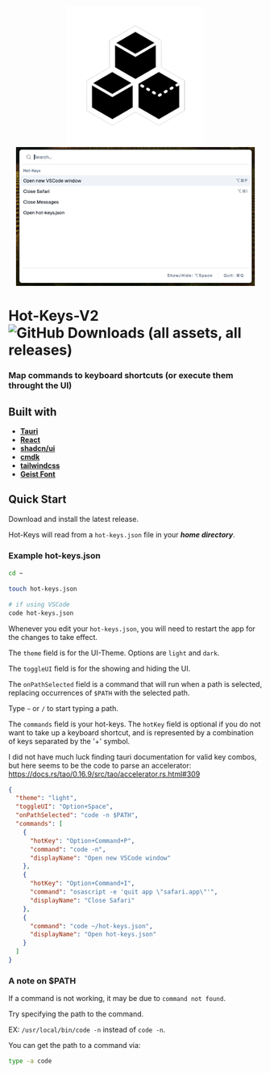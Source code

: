 <div align="center" style="display:flex align-items:center justify-content:center">
    <img src="src-tauri/icons/Square310x310Logo.png" alt="Icon" height="275px"/>
    <img src="src/assets/ui-image.png" alt="UI" height="275px"/>
</div>

# Hot-Keys-V2 ![GitHub Downloads (all assets, all releases)](https://img.shields.io/github/downloads/hayesbarber/hot-keys-v2/total)

### Map commands to keyboard shortcuts (or execute them throught the UI)

## Built with

- [**Tauri**](https://tauri.app)
- [**React**](https://react.dev)
- [**shadcn/ui**](https://ui.shadcn.com)
- [**cmdk**](https://github.com/pacocoursey/cmdk)
- [**tailwindcss**](https://tailwindcss.com)
- [**Geist Font**](https://github.com/vercel/geist-font/blob/main/LICENSE.txt)

## Quick Start

Download and install the latest release.

Hot-Keys will read from a `hot-keys.json` file in your **_home directory_**.

### Example hot-keys.json

```bash
cd ~
```

```bash
touch hot-keys.json
```

```bash
# if using VSCode
code hot-keys.json
```

Whenever you edit your `hot-keys.json`, you will need to restart the app for the changes to take effect.

The `theme` field is for the UI-Theme. Options are `light` and `dark`.

The `toggleUI` field is for the showing and hiding the UI.

The `onPathSelected` field is a command that will run when a path is selected, replacing occurrences of `$PATH` with the selected path.

Type `~` or `/` to start typing a path.

The `commands` field is your hot-keys. The `hotKey` field is optional if you do not want to take up a keyboard shortcut, and is represented by a combination of keys separated by the '+' symbol.

I did not have much luck finding tauri documentation for valid key combos, but here seems to be the code to parse an accelerator: https://docs.rs/tao/0.16.9/src/tao/accelerator.rs.html#309

```json
{
  "theme": "light",
  "toggleUI": "Option+Space",
  "onPathSelected": "code -n $PATH",
  "commands": [
    {
      "hotKey": "Option+Command+P",
      "command": "code -n",
      "displayName": "Open new VSCode window"
    },
    {
      "hotKey": "Option+Command+I",
      "command": "osascript -e 'quit app \"safari.app\"'",
      "displayName": "Close Safari"
    },
    {
      "command": "code ~/hot-keys.json",
      "displayName": "Open hot-keys.json"
    }
  ]
}
```

### A note on $PATH

If a command is not working, it may be due to `command not found`.

Try specifying the path to the command.

EX: `/usr/local/bin/code -n` instead of `code -n`.

You can get the path to a command via:

```bash
type -a code
```
